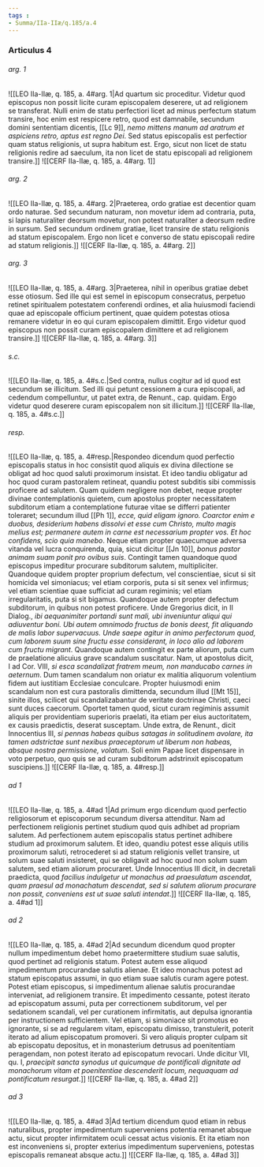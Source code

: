 ```yaml
---
tags : 
- Summa/IIa-IIæ/q.185/a.4
---
```


### Articulus 4

###### arg. 1
![[LEO IIa-IIæ, q. 185, a. 4#arg. 1|Ad quartum sic proceditur. Videtur quod episcopus non possit licite curam episcopalem deserere, ut ad religionem se transferat. Nulli enim de statu perfectiori licet ad minus perfectum statum transire, hoc enim est respicere retro, quod est damnabile, secundum domini sententiam dicentis, [[Lc 9]], *nemo mittens manum ad aratrum et aspiciens retro, aptus est regno Dei*. Sed status episcopalis est perfectior quam status religionis, ut supra habitum est. Ergo, sicut non licet de statu religionis redire ad saeculum, ita non licet de statu episcopali ad religionem transire.]]
![[CERF IIa-IIæ, q. 185, a. 4#arg. 1]]

###### arg. 2
![[LEO IIa-IIæ, q. 185, a. 4#arg. 2|Praeterea, ordo gratiae est decentior quam ordo naturae. Sed secundum naturam, non movetur idem ad contraria, puta, si lapis naturaliter deorsum movetur, non potest naturaliter a deorsum redire in sursum. Sed secundum ordinem gratiae, licet transire de statu religionis ad statum episcopalem. Ergo non licet e converso de statu episcopali redire ad statum religionis.]]
![[CERF IIa-IIæ, q. 185, a. 4#arg. 2]]

###### arg. 3
![[LEO IIa-IIæ, q. 185, a. 4#arg. 3|Praeterea, nihil in operibus gratiae debet esse otiosum. Sed ille qui est semel in episcopum consecratus, perpetuo retinet spiritualem potestatem conferendi ordines, et alia huiusmodi faciendi quae ad episcopale officium pertinent, quae quidem potestas otiosa remanere videtur in eo qui curam episcopalem dimittit. Ergo videtur quod episcopus non possit curam episcopalem dimittere et ad religionem transire.]]
![[CERF IIa-IIæ, q. 185, a. 4#arg. 3]]

###### s.c.
![[LEO IIa-IIæ, q. 185, a. 4#s.c.|Sed contra, nullus cogitur ad id quod est secundum se illicitum. Sed illi qui petunt cessionem a cura episcopali, ad cedendum compelluntur, ut patet extra, de Renunt., cap. quidam. Ergo videtur quod deserere curam episcopalem non sit illicitum.]]
![[CERF IIa-IIæ, q. 185, a. 4#s.c.]]

###### resp.
![[LEO IIa-IIæ, q. 185, a. 4#resp.|Respondeo dicendum quod perfectio episcopalis status in hoc consistit quod aliquis ex divina dilectione se obligat ad hoc quod saluti proximorum insistat. Et ideo tandiu obligatur ad hoc quod curam pastoralem retineat, quandiu potest subditis sibi commissis proficere ad salutem. Quam quidem negligere non debet, neque propter divinae contemplationis quietem, cum apostolus propter necessitatem subditorum etiam a contemplatione futurae vitae se differri patienter toleraret; secundum illud [[Ph 1]], *ecce, quid eligam ignoro. Coarctor enim e duobus, desiderium habens dissolvi et esse cum Christo, multo magis melius est; permanere autem in carne est necessarium propter vos. Et hoc confidens, scio quia manebo*. Neque etiam propter quaecumque adversa vitanda vel lucra conquirenda, quia, sicut dicitur [[Jn 10]], *bonus pastor animam suam ponit pro ovibus suis*. Contingit tamen quandoque quod episcopus impeditur procurare subditorum salutem, multipliciter. Quandoque quidem propter proprium defectum, vel conscientiae, sicut si sit homicida vel simoniacus; vel etiam corporis, puta si sit senex vel infirmus; vel etiam scientiae quae sufficiat ad curam regiminis; vel etiam irregularitatis, puta si sit bigamus. Quandoque autem propter defectum subditorum, in quibus non potest proficere. Unde Gregorius dicit, in II Dialog., *ibi aequanimiter portandi sunt mali, ubi inveniuntur aliqui qui adiuventur boni. Ubi autem omnimodo fructus de bonis deest, fit aliquando de malis labor supervacuus. Unde saepe agitur in animo perfectorum quod, cum laborem suum sine fructu esse considerant, in loco alio ad laborem cum fructu migrant*. Quandoque autem contingit ex parte aliorum, puta cum de praelatione alicuius grave scandalum suscitatur. Nam, ut apostolus dicit, I ad Cor. VIII, *si esca scandalizat fratrem meum, non manducabo carnes in aeternum*. Dum tamen scandalum non oriatur ex malitia aliquorum volentium fidem aut iustitiam Ecclesiae conculcare. Propter huiusmodi enim scandalum non est cura pastoralis dimittenda, secundum illud [[Mt 15]], sinite illos, scilicet qui scandalizabantur de veritate doctrinae Christi, caeci sunt duces caecorum. Oportet tamen quod, sicut curam regiminis assumit aliquis per providentiam superioris praelati, ita etiam per eius auctoritatem, ex causis praedictis, deserat susceptam. Unde extra, de Renunt., dicit Innocentius III, *si pennas habeas quibus satagas in solitudinem avolare, ita tamen adstrictae sunt nexibus praeceptorum ut liberum non habeas, absque nostra permissione, volatum*. Soli enim Papae licet dispensare in voto perpetuo, quo quis se ad curam subditorum adstrinxit episcopatum suscipiens.]]
![[CERF IIa-IIæ, q. 185, a. 4#resp.]]

###### ad 1
![[LEO IIa-IIæ, q. 185, a. 4#ad 1|Ad primum ergo dicendum quod perfectio religiosorum et episcoporum secundum diversa attenditur. Nam ad perfectionem religionis pertinet studium quod quis adhibet ad propriam salutem. Ad perfectionem autem episcopalis status pertinet adhibere studium ad proximorum salutem. Et ideo, quandiu potest esse aliquis utilis proximorum saluti, retrocederet si ad statum religionis vellet transire, ut solum suae saluti insisteret, qui se obligavit ad hoc quod non solum suam salutem, sed etiam aliorum procuraret. Unde Innocentius III dicit, in decretali praedicta, quod *facilius indulgetur ut monachus ad praesulatum ascendat, quam praesul ad monachatum descendat, sed si salutem aliorum procurare non possit, conveniens est ut suae saluti intendat*.]]
![[CERF IIa-IIæ, q. 185, a. 4#ad 1]]

###### ad 2
![[LEO IIa-IIæ, q. 185, a. 4#ad 2|Ad secundum dicendum quod propter nullum impedimentum debet homo praetermittere studium suae salutis, quod pertinet ad religionis statum. Potest autem esse aliquod impedimentum procurandae salutis alienae. Et ideo monachus potest ad statum episcopatus assumi, in quo etiam suae salutis curam agere potest. Potest etiam episcopus, si impedimentum alienae salutis procurandae interveniat, ad religionem transire. Et impedimento cessante, potest iterato ad episcopatum assumi, puta per correctionem subditorum, vel per sedationem scandali, vel per curationem infirmitatis, aut depulsa ignorantia per instructionem sufficientem. Vel etiam, si simoniace sit promotus eo ignorante, si se ad regularem vitam, episcopatu dimisso, transtulerit, poterit iterato ad alium episcopatum promoveri. Si vero aliquis propter culpam sit ab episcopatu depositus, et in monasterium detrusus ad poenitentiam peragendam, non potest iterato ad episcopatum revocari. Unde dicitur VII, qu. I, *praecipit sancta synodus ut quicumque de pontificali dignitate ad monachorum vitam et poenitentiae descenderit locum, nequaquam ad pontificatum resurgat*.]]
![[CERF IIa-IIæ, q. 185, a. 4#ad 2]]

###### ad 3
![[LEO IIa-IIæ, q. 185, a. 4#ad 3|Ad tertium dicendum quod etiam in rebus naturalibus, propter impedimentum superveniens potentia remanet absque actu, sicut propter infirmitatem oculi cessat actus visionis. Et ita etiam non est inconveniens si, propter exterius impedimentum superveniens, potestas episcopalis remaneat absque actu.]]
![[CERF IIa-IIæ, q. 185, a. 4#ad 3]]


